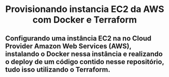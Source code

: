 <p align="center">
  <h1 align="center">Provisionando instancia EC2 da AWS com Docker e Terraform</h1>
</p>

## Configurando uma instância EC2 na no Cloud Provider Amazon Web Services (AWS), instalando o Docker nessa instância e realizando o deploy de um código contido nesse repositório, tudo isso utilizando o Terraform.